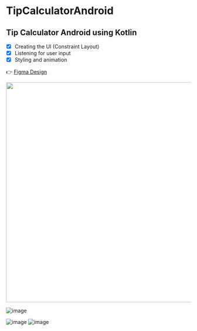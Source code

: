 # TipCalculatorAndroid

## Tip Calculator Android using Kotlin

- [x] Creating the UI (Constraint Layout)
- [x] Listening for user input
- [x] Styling and animation

:point_right: [Figma Design](https://www.figma.com/proto/ARPMAVZrOtfmDplRhjRnRA/First-Project?node-id=324%3A7&scaling=scale-down&page-id=0%3A1)


<img src="https://user-images.githubusercontent.com/59710234/212488879-9e1b16d9-5567-4f09-93aa-f02a28c83a79.png" height="600">
  
![image](https://user-images.githubusercontent.com/59710234/212499393-e13efa3d-38d0-4d3a-974d-a7db7c5d9ac3.png)

![image](https://user-images.githubusercontent.com/59710234/212499727-b7ec55eb-4ade-4a2f-8913-233af097f6ae.png)
![image](https://user-images.githubusercontent.com/59710234/212499846-667ce0b5-2f41-4d4b-8eff-cdc55e85bba7.png)



